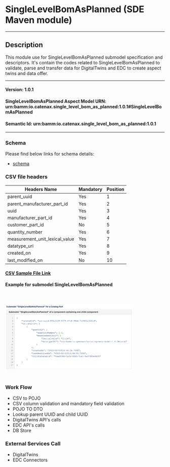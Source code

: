  # SingleLevelBomAsPlanned (SDE Maven module)
---
## Description

This module use for SingleLevelBomAsPlanned submodel specification and descriptors. It's contain the codes related to SingleLevelBomAsPlanned to validate, parse and transfer data for DigitalTwins and EDC to create aspect twins and data offer.

---
#### Version: 1.0.1
#### SingleLevelBomAsPlanned Aspect Model URN: urn:bamm:io.catenax.single_level_bom_as_planned:1.0.1#SingleLevelBomAsPlanned
#### Semantic Id: urn:bamm:io.catenax.single_level_bom_as_planned:1.0.1
---

### Schema

Please find below links for schema details:

- [schema](src/main/resources/single-level-bom-as-planned.json)


### CSV file headers

| Headers Name       	       		| Mandatory                     	| Position 	|
|-------------------------------		|-----------------------------	|--------	|
| parent_uuid                   		| Yes		             	    |    1     	|
| parent_manufacturer_part_id   		| Yes					      	|    2    	|
| uuid 			     				| Yes 							| 	 3	   	|
| manufacturer_part_id  	       		| Yes                           	| 	 4	  	|
| customer_part_id 		      		| No                           	| 	 5	  	|
| quantity_number    		 		| Yes                     		| 	 6	 	|
| measurement_unit_lexical_value	 	| Yes                           	|    7 	 	|
| datatype_uri	 					| Yes                           	|    8 	 	|
| created_on	 						| Yes                           	|    9 	 	|
| last_modified_on	 				| No                           	|    10 	 	|

#### [CSV Sample File Link]

#### Example for submodel SingleLevelBomAsPlanned

<br/><br/><img src="src/main/resources/images/singlelevelbomasplanned.png" height="60%" width="80%"/><br/><br/>

### Work Flow 

 - CSV to POJO
 - CSV column validation and mandatory field validation
 - POJO TO DTO
 - Lookup parent UUID and child UUID
 - DigitalTwins API's calls 
 - EDC API's calls
 - DB Store
 
### External Services Call

 - DigitalTwins
 - EDC Connectors
 
[CSV Sample File Link]: src/main/resources/SingleLevelBoMAsPlanned.csv
